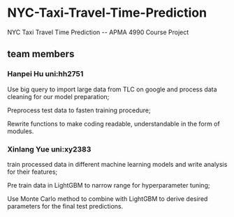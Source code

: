 # NYC-Taxi-Travel-Time-Prediction
NYC Taxi Travel Time Prediction -- APMA 4990 Course Project
## team members
### Hanpei Hu   uni:hh2751
Use big query to import large data from TLC on google and process data cleaning for our model preparation;

Preprocess test data to fasten training procedure;

Rewrite functions to make coding readable, understandable in the form of modules.

### Xinlang Yue uni:xy2383
train processed data in different machine learning models and write analysis for their features;

Pre train data in LightGBM to narrow range for hyperparameter tuning;

Use Monte Carlo method to combine with LightGBM to derive desired parameters for the final test predictions.
